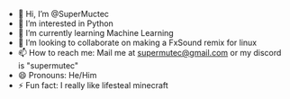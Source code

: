 - 👋 Hi, I’m @SuperMuctec
- 👀 I’m interested in Python
- 🌱 I’m currently learning Machine Learning
- 💞️ I’m looking to collaborate on making a FxSound remix for linux
- 📫 How to reach me: Mail me at supermutec@gmail.com or my discord is "supermutec"
- 😄 Pronouns: He/Him
- ⚡ Fun fact: I really like lifesteal minecraft

<!---
SuperMuctec/SuperMuctec is a ✨ special ✨ repository because its `README.md` (this file) appears on your GitHub profile.
You can click the Preview link to take a look at your changes.
--->
